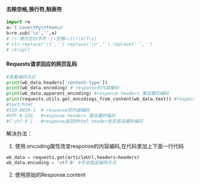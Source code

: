 #### 去除空格,换行符,制表符
```python
import re
a='I Love\tPy\tthon\n'
b=re.sub('\s','',a)
# \s 表示空白字符：[<空格>\t\r\n\f\v]
# str.replace('\t','').replace('\n','').replace(' ','')   
# strip()
```

#### Requests请求回应的网页乱码
```python
#查看编码方式
print(wb_data.headers['content-type'])
print(wb_data.encoding) # response的内容编码
print(wb_data.apparent_encoding) #response headers 里设置的编码
print(requests.utils.get_encodings_from_content(wb_data.text)) #response返回的html header标签里设置的编码
#text/html
#ISO-8859-1  # response的内容编码
#UTF-8-SIG   #response headers 里设置的编码
#['utf-8']   #response返回的html header标签里设置的编码
```
解决办法：
1. 使用.encoding属性改变response的内容编码,在代码里加上下面一行代码
```python
wb_data = requests.get(articleUrl,headers=headers)
wb_data.encoding = 'utf-8' #手动指定编码方式
```
2. 使用原始的Response.content